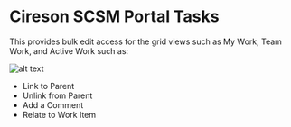 # Cireson SCSM Portal Tasks
This provides bulk edit access for the grid views such as My Work, Team Work, and Active Work such as:

![alt text](https://us.v-cdn.net/6026663/uploads/editor/a0/s3rg7g2pt85n.png)

- Link to Parent
- Unlink from Parent
- Add a Comment
- Relate to Work Item
